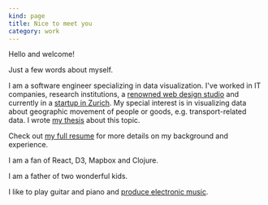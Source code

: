 ```yaml
---
kind: page
title: Nice to meet you
category: work
---
```


      
Hello and welcome!

      
Just a few words about myself. 

I am a software engineer specializing in data visualization. 
I've worked in IT companies, research institutions, 
a <a href="http://interactivethings.com/" target="_blank" rel="noopener">renowned web design studio</a> 
and currently in a 
<a href="https://www.teralytics.net/" target="_blank" rel="noopener">startup in Zurich</a>.
My special interest is in visualizing data about 
geographic movement of people or goods, e.g. transport-related data.
I wrote <a href="/assets/thesis.pdf" target="_blank" rel="noopener">my thesis</a> about this topic.

Check out <a href="/resume/" target="_blank" rel="noopener">my full resume</a> for more 
details on my background and experience.

I am a fan of React, D3, Mapbox and Clojure.

I am a father of two wonderful kids. 

I like to play guitar and piano and 
<a href="https://soundcloud.com/ibananti" target="_blank" rel="noopener">produce electronic music</a>.

